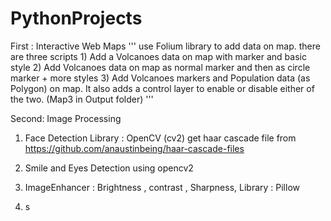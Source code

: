 # PythonProjects

First : Interactive Web Maps
      '''
      use Folium library to add data on map. there are three scripts
        1) Add a Volcanoes data on map with marker and basic style
        2) Add Volcanoes data on map as normal marker and then as circle marker + more styles
        3) Add Volcanoes markers and Population data (as Polygon) on map. It also adds a control layer to enable or disable either of the two. (Map3 in Output folder)
      '''

Second: Image Processing

1) Face Detection
Library : OpenCV (cv2)
get haar cascade file from https://github.com/anaustinbeing/haar-cascade-files

2) Smile and Eyes Detection using opencv2

3) ImageEnhancer : Brightness , contrast , Sharpness,
 Library : Pillow
5) s
